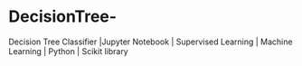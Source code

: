 # DecisionTree-
Decision Tree Classifier |Jupyter Notebook | Supervised Learning | Machine Learning | Python | Scikit library
